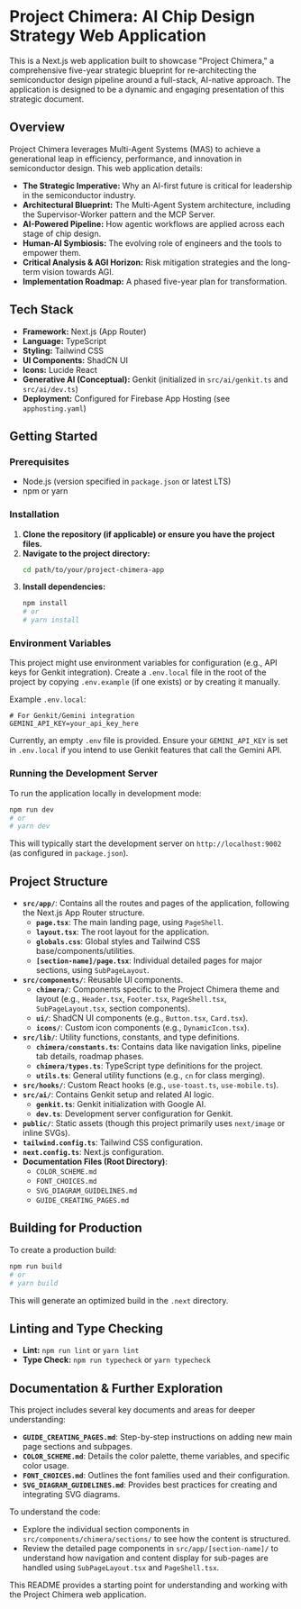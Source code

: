 # Project Chimera: AI Chip Design Strategy Web Application

This is a Next.js web application built to showcase "Project Chimera," a comprehensive five-year strategic blueprint for re-architecting the semiconductor design pipeline around a full-stack, AI-native approach. The application is designed to be a dynamic and engaging presentation of this strategic document.

## Overview

Project Chimera leverages Multi-Agent Systems (MAS) to achieve a generational leap in efficiency, performance, and innovation in semiconductor design. This web application details:

*   **The Strategic Imperative:** Why an AI-first future is critical for leadership in the semiconductor industry.
*   **Architectural Blueprint:** The Multi-Agent System architecture, including the Supervisor-Worker pattern and the MCP Server.
*   **AI-Powered Pipeline:** How agentic workflows are applied across each stage of chip design.
*   **Human-AI Symbiosis:** The evolving role of engineers and the tools to empower them.
*   **Critical Analysis & AGI Horizon:** Risk mitigation strategies and the long-term vision towards AGI.
*   **Implementation Roadmap:** A phased five-year plan for transformation.

## Tech Stack

*   **Framework:** Next.js (App Router)
*   **Language:** TypeScript
*   **Styling:** Tailwind CSS
*   **UI Components:** ShadCN UI
*   **Icons:** Lucide React
*   **Generative AI (Conceptual):** Genkit (initialized in `src/ai/genkit.ts` and `src/ai/dev.ts`)
*   **Deployment:** Configured for Firebase App Hosting (see `apphosting.yaml`)

## Getting Started

### Prerequisites

*   Node.js (version specified in `package.json` or latest LTS)
*   npm or yarn

### Installation

1.  **Clone the repository (if applicable) or ensure you have the project files.**
2.  **Navigate to the project directory:**
    ```bash
    cd path/to/your/project-chimera-app
    ```
3.  **Install dependencies:**
    ```bash
    npm install
    # or
    # yarn install
    ```

### Environment Variables

This project might use environment variables for configuration (e.g., API keys for Genkit integration). Create a `.env.local` file in the root of the project by copying `.env.example` (if one exists) or by creating it manually.

Example `.env.local`:
```
# For Genkit/Gemini integration
GEMINI_API_KEY=your_api_key_here
```
Currently, an empty `.env` file is provided. Ensure your `GEMINI_API_KEY` is set in `.env.local` if you intend to use Genkit features that call the Gemini API.

### Running the Development Server

To run the application locally in development mode:

```bash
npm run dev
# or
# yarn dev
```

This will typically start the development server on `http://localhost:9002` (as configured in `package.json`).

## Project Structure

*   **`src/app/`**: Contains all the routes and pages of the application, following the Next.js App Router structure.
    *   **`page.tsx`**: The main landing page, using `PageShell`.
    *   **`layout.tsx`**: The root layout for the application.
    *   **`globals.css`**: Global styles and Tailwind CSS base/components/utilities.
    *   **`[section-name]/page.tsx`**: Individual detailed pages for major sections, using `SubPageLayout`.
*   **`src/components/`**: Reusable UI components.
    *   **`chimera/`**: Components specific to the Project Chimera theme and layout (e.g., `Header.tsx`, `Footer.tsx`, `PageShell.tsx`, `SubPageLayout.tsx`, section components).
    *   **`ui/`**: ShadCN UI components (e.g., `Button.tsx`, `Card.tsx`).
    *   **`icons/`**: Custom icon components (e.g., `DynamicIcon.tsx`).
*   **`src/lib/`**: Utility functions, constants, and type definitions.
    *   **`chimera/constants.ts`**: Contains data like navigation links, pipeline tab details, roadmap phases.
    *   **`chimera/types.ts`**: TypeScript type definitions for the project.
    *   **`utils.ts`**: General utility functions (e.g., `cn` for class merging).
*   **`src/hooks/`**: Custom React hooks (e.g., `use-toast.ts`, `use-mobile.ts`).
*   **`src/ai/`**: Contains Genkit setup and related AI logic.
    *   **`genkit.ts`**: Genkit initialization with Google AI.
    *   **`dev.ts`**: Development server configuration for Genkit.
*   **`public/`**: Static assets (though this project primarily uses `next/image` or inline SVGs).
*   **`tailwind.config.ts`**: Tailwind CSS configuration.
*   **`next.config.ts`**: Next.js configuration.
*   **Documentation Files (Root Directory)**:
    *   `COLOR_SCHEME.md`
    *   `FONT_CHOICES.md`
    *   `SVG_DIAGRAM_GUIDELINES.md`
    *   `GUIDE_CREATING_PAGES.md`

## Building for Production

To create a production build:

```bash
npm run build
# or
# yarn build
```

This will generate an optimized build in the `.next` directory.

## Linting and Type Checking

*   **Lint:** `npm run lint` or `yarn lint`
*   **Type Check:** `npm run typecheck` or `yarn typecheck`

## Documentation & Further Exploration

This project includes several key documents and areas for deeper understanding:

*   **`GUIDE_CREATING_PAGES.md`**: Step-by-step instructions on adding new main page sections and subpages.
*   **`COLOR_SCHEME.md`**: Details the color palette, theme variables, and specific color usage.
*   **`FONT_CHOICES.md`**: Outlines the font families used and their configuration.
*   **`SVG_DIAGRAM_GUIDELINES.md`**: Provides best practices for creating and integrating SVG diagrams.

To understand the code:
*   Explore the individual section components in `src/components/chimera/sections/` to see how the content is structured.
*   Review the detailed page components in `src/app/[section-name]/` to understand how navigation and content display for sub-pages are handled using `SubPageLayout.tsx` and `PageShell.tsx`.

This README provides a starting point for understanding and working with the Project Chimera web application.
